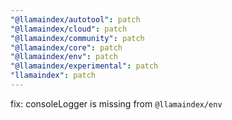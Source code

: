 ```yaml
---
"@llamaindex/autotool": patch
"@llamaindex/cloud": patch
"@llamaindex/community": patch
"@llamaindex/core": patch
"@llamaindex/env": patch
"@llamaindex/experimental": patch
"llamaindex": patch
---
```


fix: consoleLogger is missing from `@llamaindex/env`
